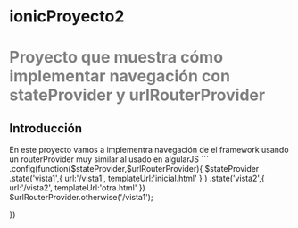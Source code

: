 # ionicProyecto2

<h1 style="color:grey">Proyecto  que muestra cómo implementar navegación con stateProvider y urlRouterProvider</h1>

<h2>Introducción</h2>
En este proyecto vamos a implementra navegación de el framework usando un routerProvider muy similar al usado en algularJS
```
.config(function($stateProvider,$urlRouterProvider){
    $stateProvider
            .state('vista1',{
                url:'/vista1',
                templateUrl:'inicial.html'
                }
            )
            .state('vista2',{
                url:'/vista2',
                templateUrl:'otra.html'
            })
            $urlRouterProvider.otherwise('/vista1');
    
}) 
```
